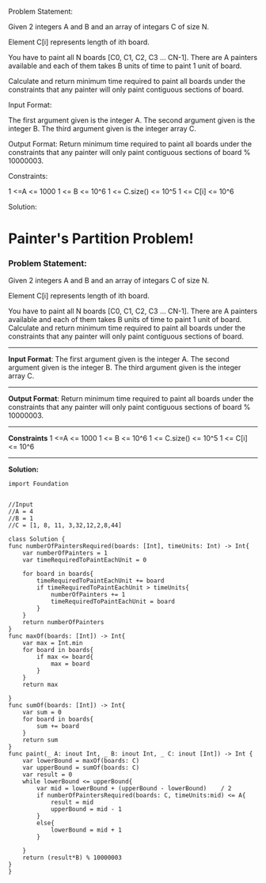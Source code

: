 Problem Statement:

Given 2 integers A and B and an array of integars C of size N.

Element C[i] represents length of ith board.

You have to paint all N boards [C0, C1, C2, C3 … CN-1]. There are A painters available and each of them takes B units of time to paint 1 unit of board.

Calculate and return minimum time required to paint all boards under the constraints that any painter will only paint contiguous sections of board.

Input Format:

The first argument given is the integer A.
The second argument given is the integer B.
The third argument given is the integer array C.

Output Format:
Return minimum time required to paint all boards under the constraints that any painter will only paint contiguous sections of board % 10000003.

Constraints:

1 <=A <= 1000
1 <= B <= 10^6
1 <= C.size() <= 10^5
1 <= C[i] <= 10^6

Solution:
#  Painter's Partition Problem!
### Problem Statement:
Given 2 integers A and B and an array of integars C of size N.

Element C[i] represents length of ith board.

You have to paint all N boards [C0, C1, C2, C3 … CN-1]. There are A painters available and each of them takes B units of time to paint 1 unit of board. 
Calculate and return minimum time required to paint all boards under the constraints that any painter will only paint contiguous sections of board.

---
**Input Format**:
The first argument given is the integer A.
The second argument given is the integer B.
The third argument given is the integer array C.

---
**Output Format**:
Return minimum time required to paint all boards under the constraints that any painter will only paint contiguous sections of board % 10000003.

---
**Constraints**
1 <=A <= 1000
1 <= B <= 10^6
1 <= C.size() <= 10^5
1 <= C[i] <= 10^6

---
**Solution:**

    import Foundation


	//Input 
	//A = 4
	//B = 1
	//C = [1, 8, 11, 3,32,12,2,8,44]

	class Solution {
    func numberOfPaintersRequired(boards: [Int], timeUnits: Int) -> Int{
        var numberOfPainters = 1
        var timeRequiredToPaintEachUnit = 0
        
        for board in boards{
            timeRequiredToPaintEachUnit += board
            if timeRequiredToPaintEachUnit > timeUnits{
                numberOfPainters += 1
                timeRequiredToPaintEachUnit = board
            }
        }
        return numberOfPainters
    }
    func maxOf(boards: [Int]) -> Int{
        var max = Int.min
        for board in boards{
            if max <= board{
                max = board
            }
        }
        return max
        
    }
    func sumOf(boards: [Int]) -> Int{
        var sum = 0
        for board in boards{
            sum += board
        }
        return sum
    }
    func paint(_ A: inout Int, _ B: inout Int, _ C: inout [Int]) -> Int {
        var lowerBound = maxOf(boards: C)
        var upperBound = sumOf(boards: C)
        var result = 0
        while lowerBound <= upperBound{
            var mid = lowerBound + (upperBound - lowerBound) 	/ 2
            if numberOfPaintersRequired(boards: C, timeUnits:mid) <= A{
                result = mid
                upperBound = mid - 1
            }
            else{
                lowerBound = mid + 1
            }
            
        }
        return (result*B) % 10000003
    }
	}
